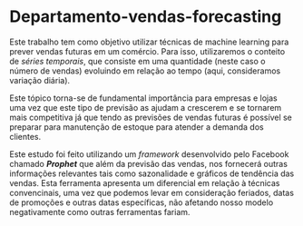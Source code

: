 # Departamento-vendas-forecasting

Este trabalho tem como objetivo utilizar técnicas de machine learning para prever vendas futuras em um comércio. Para isso, utilizaremos o conteito de *séries temporais*, que consiste em uma quantidade (neste caso o número de vendas) evoluindo em relação ao tempo (aqui, consideramos variação diária).

Este tópico torna-se de fundamental importância para empresas e lojas uma vez que este tipo de previsão as ajudam a crescerem e se tornarem mais competitiva já que tendo as previsões de vendas futuras é possível se preparar para manutenção de estoque para atender a demanda dos clientes.

Este estudo foi feito utilizando um *framework* desenvolvido pelo Facebook chamado ***Prophet*** que além da previsão das vendas, nos fornecerá outras informações relevantes tais como sazonalidade e gráficos de tendência das vendas. Esta ferramenta apresenta um diferencial em relação à técnicas convencinais, uma vez que podemos levar em consideração feriados, datas de promoções e outras datas específicas, não afetando nosso modelo negativamente como outras ferramentas fariam.
